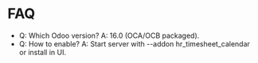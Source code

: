 # FAQ

- Q: Which Odoo version? A: 16.0 (OCA/OCB packaged).
- Q: How to enable? A: Start server with --addon hr_timesheet_calendar or install in UI.
